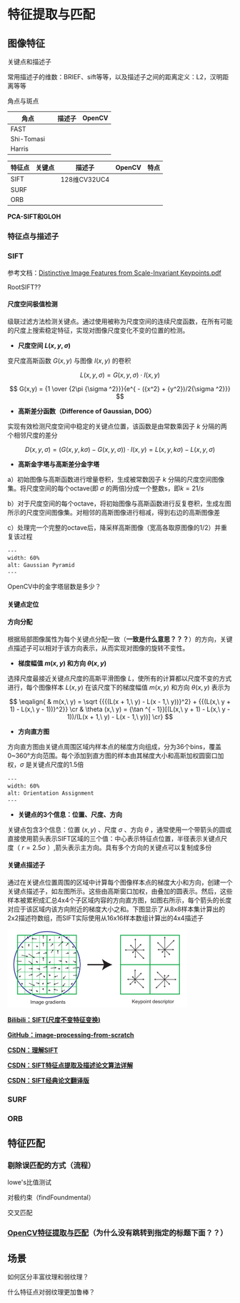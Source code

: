 # 特征提取与匹配

## 图像特征

关键点和描述子

常用描述子的维数：BRIEF、sift等等，以及描述子之间的距离定义：L2，汉明距离等等

角点与斑点

| 角点       |      | 描述子 | OpenCV |
| ---------- | ---- | ------ | ------ |
| FAST       |      |        |        |
| Shi-Tomasi |      |        |        |
| Harris     |      |        |        |

| 特征点 | 关键点 | 描述子       | OpenCV | 特点 |
| ------ | ------ | ------------ | ------ | ---- |
| SIFT   |        | 128维CV32UC4 |        |      |
| SURF   |        |              |        |      |
| ORB    |        |              |        |      |

**PCA-SIFT和GLOH**

### 特征点与描述子

### SIFT

参考文档：[Distinctive Image Features from Scale-Invariant Keypoints.pdf](./papers/SIFT.pdf)

RootSIFT??

#### 尺度空间极值检测

级联过滤方法检测关键点。通过使用被称为尺度空间的连续尺度函数，在所有可能的尺度上搜索稳定特征，实现对图像尺度变化不变的位置的检测。

- **尺度空间 $L(x,y,\sigma)$**

变尺度高斯函数 ${G(x,y)}$ 与图像 ${I(x,y)}$ 的卷积

$$
L(x,y,\sigma ) = G(x,y,\sigma) \cdot I(x,y)
$$

$$
G(x,y) = {1 \over {2\pi {\sigma ^2}}}{e^{ - ({x^2} + {y^2})/2{\sigma ^2}}}
$$

- **高斯差分函数（Difference of Gaussian, DOG）**

实现有效检测尺度空间中稳定的关键点位置，该函数是由常数乘因子 $k$ 分隔的两个相邻尺度的差分

$$
D(x,y,\sigma ) = (G(x,y,k\sigma ) - G(x,y,\sigma )) \cdot I(x,y) = L(x,y,k\sigma ) - L(x,y,\sigma )
$$

- **高斯金字塔与高斯差分金字塔**

a）初始图像与高斯函数进行增量卷积，生成被常数因子 $k$ 分隔的尺度空间图像集。将尺度空间的每个octave(即 $\sigma$ 的两倍)分成一个整数s，即$k = 21/s$

b）对于尺度空间的每个octave，将初始图像与高斯函数进行反复卷积，生成左图所示的尺度空间图像集。对相邻的高斯图像进行相减，得到右边的高斯图像差

c）处理完一个完整的octave后，降采样高斯图像（宽高各取原图像的1/2）并重复该过程

```{figure} assets/GaussianPyramid.png
---
width: 60%
alt: Gaussian Pyramid
---
```

OpenCV中的金字塔层数是多少？

#### 关键点定位

#### 方向分配

根据局部图像属性为每个关键点分配一致（**一致是什么意思？？？**）的方向，关键点描述子可以相对于该方向表示，从而实现对图像的旋转不变性。

- **梯度幅值 $m(x, y)$ 和方向 $\theta (x, y)$** 

选择尺度最接近关键点尺度的高斯平滑图像 $L$，使所有的计算都以尺度不变的方式进行，每个图像样本 $L(x, y)$ 在该尺度下的梯度幅值 $m(x, y)$ 和方向 $\theta (x, y)$ 表示为

$$
\eqalign{
  & m(x,\ y) = \sqrt {{{(L(x + 1,\ y) - L(x - 1,\ y))}^2} + {{(L(x,\ y + 1) - L(x,\ y - 1))}^2}} \cr 
  & \theta (x,\ y) = {\tan ^{ - 1}}[(L(x,\ y + 1) - L(x,\ y - 1))/(L(x + 1,\ y) - L(x - 1,\ y))] \cr}
$$

- **方向直方图**

方向直方图由关键点周围区域内样本点的梯度方向组成，分为36个bins，覆盖0~360°方向范围。每个添加到直方图的样本由其梯度大小和高斯加权圆窗口加权，$\sigma$ 是关键点尺度的1.5倍

```{figure} assets/OrientationAssignment.png
---
width: 60%
alt: Orientation Assignment
---
```

- **关键点的3个信息：位置、尺度、方向**

关键点包含3个信息：位置 $(x,y)$ 、尺度 $\sigma$ 、方向 $\theta$ ，通常使用一个带箭头的圆或直接使用箭头表示SIFT区域的三个值：中心表示特征点位置，半径表示关键点尺度（ $r=2.5σ$ ）,箭头表示主方向。具有多个方向的关键点可以复制成多份

#### 关键点描述子

通过在关键点位置周围的区域中计算每个图像样本点的梯度大小和方向，创建一个关键点描述子，如左图所示。这些由高斯窗口加权，由叠加的圆表示。然后，这些样本被累积成汇总4x4个子区域内容的方向直方图，如图右所示，每个箭头的长度对应于该区域内该方向附近的梯度大小之和。下图显示了从8x8样本集计算出的2x2描述符数组，而SIFT实际使用从16x16样本数组计算出的4x4描述子

<img src="assets/image-20221104220331774.png" alt="image-20221104220331774" style="zoom:50%;" />



[**Bilibili：SIFT(尺度不变特征变换)**](https://www.bilibili.com/video/BV1Qb411W7cK?p=4&share_source=copy_pc)

[**GitHub：image-processing-from-scratch**](https://github.com/o0o0o0o0o0o0o/image-processing-from-scratch)

[**CSDN：理解SIFT**](https://blog.csdn.net/hltt3838/article/details/105912689?ops_request_misc=%257B%2522request%255Fid%2522%253A%2522166869505016782425198076%2522%252C%2522scm%2522%253A%252220140713.130102334..%2522%257D&request_id=166869505016782425198076&biz_id=0&utm_medium=distribute.pc_search_result.none-task-blog-2~all~sobaiduend~default-1-105912689-null-null.142^v65^opensearch_v2,201^v3^control_1,213^v2^t3_control1&utm_term=%E7%90%86%E8%A7%A3sift&spm=1018.2226.3001.4187)

[**CSDN：SIFT特征点提取及描述论文算法详解**](https://blog.csdn.net/Robert_Q/article/details/118003686)

[**CSDN：SIFT经典论文翻译版**](https://blog.csdn.net/lavender19/article/details/120396145?spm=1001.2101.3001.6650.6&utm_medium=distribute.pc_relevant.none-task-blog-2%7Edefault%7EBlogCommendFromBaidu%7ERate-6-120396145-blog-118003686.pc_relevant_3mothn_strategy_recovery&depth_1-utm_source=distribute.pc_relevant.none-task-blog-2%7Edefault%7EBlogCommendFromBaidu%7ERate-6-120396145-blog-118003686.pc_relevant_3mothn_strategy_recovery&utm_relevant_index=11)

### SURF

### ORB

## 特征匹配

### 剔除误匹配的方式（流程）

lowe's比值测试

对极约束（findFoundmental）

交叉匹配

### [OpenCV特征提取与匹配](../ThirdParty/OpenCV.md#特征提取与匹配)（为什么没有跳转到指定的标题下面？？）

## 场景



如何区分丰富纹理和弱纹理？

什么特征点对弱纹理更加鲁棒？